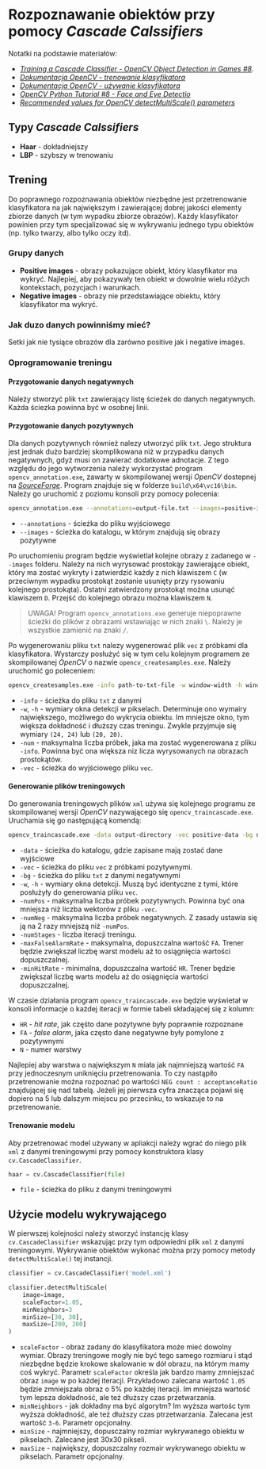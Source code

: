 # Rozpoznawanie obiektów przy pomocy *Cascade Calssifiers*

Notatki na podstawie materiałów:
* [*Training a Cascade Classifier - OpenCV Object Detection in Games #8*](https://www.youtube.com/watch?v=XrCAvs9AePM&ab_channel=LearnCodeByGaming).
* [*Dokumentacja OpenCV - trenowanie klasyfikatora*](https://docs.opencv.org/4.2.0/dc/d88/tutorial_traincascade.html)
* [*Dokumentacja OpenCV - używanie klasyfikatora*](https://docs.opencv.org/4.2.0/db/d28/tutorial_cascade_classifier.html)
* [*OpenCV Python Tutorial #8 - Face and Eye Detectio*](https://www.youtube.com/watch?v=mPCZLOVTEc4&ab_channel=TechWithTim)
* [*Recommended values for OpenCV detectMultiScale() parameters*](https://stackoverflow.com/questions/20801015/recommended-values-for-opencv-detectmultiscale-parameters)

## Typy *Cascade Calssifiers*
* **Haar** - dokładniejszy
* **LBP** - szybszy w trenowaniu

## Trening
Do poprawnego rozpoznawania obiektów niezbędne jest przetrenowanie klasyfikatora na jak największym i zawierającej dobrej jakości elementy zbiorze danych (w tym wypadku zbiorze obrazów). Każdy klasyfikator powinien przy tym specjalizować się w wykrywaniu jednego typu obiektów (np. tylko twarzy, albo tylko oczy itd).

### Grupy danych
* **Positive images** - obrazy pokazujące obiekt, który klasyfikator ma wykryć. Najlepiej, aby pokazywały ten obiekt w dowolnie wielu różych kontekstach, pozycjach i warunkach.
* **Negative images** - obrazy nie przedstawiające obiektu, który klasyfikator ma wykryć.

### Jak duzo danych powinniśmy mieć?
Setki jak nie tysiące obrazów dla zarówno positive jak i negative images.

### Oprogramowanie treningu

#### Przygotowanie danych negatywnych
Należy stworzyć plik `txt` zawierający listę ścieżek do danych negatywnych. Każda ściezka powinna być w osobnej linii.

#### Przygotowanie danych pozytywnych
Dla danych pozytywnych również nalezy utworzyć plik `txt`. Jego struktura jest jednak dużo bardziej skomplikowana niż w przypadku danych negatywnych, gdyż musi on zawierać dodatkowe adnotacje. Z tego względu do jego wytworzenia należy wykorzystać program `opencv_annotation.exe`, zawarty w skompilowanej wersji *OpenCV* dostepnej na [*SourceForge*](https://sourceforge.net/projects/opencvlibrary/files/). Program znajduje się w folderze `build\x64\vc16\bin`. Należy go uruchomić z poziomu konsoli przy pomocy polecenia:

```bash
opencv_annotation.exe --annotations=output-file.txt --images=positive-images-directory
```
* `--annotations` - ścieżka do pliku wyjściowego
* `--images` - ścieżka do katalogu, w którym znajdują się obrazy pozytywne

Po uruchomieniu program będzie wyświetlał kolejne obrazy z zadanego w `--images` folderu. Należy na nich wyrysować prostokąy zawierające obiekt, który ma zostać wykryty i zatwierdzić każdy z nich klawiszem `C` (w przeciwnym wypadku prostokąt zostanie usunięty przy rysowaniu kolejnego prostokąta). Ostatni zatwierdzony prostokąt można usunąć klawiszem `D`. Przejść do kolejnego obrazu można klawiszem `N`.

> UWAGA! Program `opencv_annotations.exe` generuje niepoprawne ścieżki do plików z obrazami wstawiając w nich znaki `\`. Należy je wszystkie zamienić na znaki `/`. 

Po wygenerowaniu pliku `txt` nalezy wygenerować plik `vec` z próbkami dla klasyfikatora. Wystarczy posłużyć się w tym celu kolejnym programem ze skompilowanej *OpenCV* o nazwie `opencv_createsamples.exe`. Należy uruchomić go poleceniem:

```bash
opencv_createsamples.exe -info path-to-txt-file -w window-width -h window-height -num x -vec path-to-output-file
```
* `-info` - ścieżka do pliku `txt` z danymi
* `-w`, `-h` - wymiary okna detekcji w pikselach. Determinuje ono wymairy największego, możliwego do wykrycia obiektu. Im mniejsze okno, tym większa dokładność i dłuższy czas treningu. Zwykle przyjmuje się wymiary `(24, 24)` lub `(20, 20)`.
* `-num` - maksymalna liczba próbek, jaka ma zostać wygenerowana z pliku `-info`. Powinna być ona większa niz licza wyrysowanych na obrazach prostokątów.
* `-vec` - ścieżka do wyjściowego pliku `vec`.

#### Generowanie plików treningowych
Do generowania treningowych plików `xml` używa się kolejnego programu ze skompilowanej wersji *OpenCV* nazywającego się `opencv_traincascade.exe`. Uruchamia się go następującą komendą:

```bash
opencv_traincascade.exe -data output-directory -vec positive-data -bg negative-data -w window-width -h window-height -numPos p -numNeg n -numStages x -maxFalseAlarmRate mfa -minHitRate mhr
```
* `-data` - ścieżka do katalogu, gdzie zapisane mają zostać dane wyjściowe
* `-vec` - ścieżka do pliku `vec` z próbkami pozytywnymi.
* `-bg` - ścieżka do pliku `txt` z danymi negatywnymi
* `-w`, `-h` - wymiary okna detekcji. Muszą być identyczne z tymi, które posłużyły do generowania pliku `vec`.
* `-numPos` - maksymalna liczba próbek pozytywnych. Powinna być ona mniejsza niż liczba wektorów z pliku `-vec`.
* `-numNeg` - maksymalna liczba próbek negatywnych. Z zasady ustawia się ją na 2 razy mniejszą niż `-numPos`.
* `-numStages` - liczba iteracji treningu.
* `-maxFalseAlarmRate` - maksymalna, dopuszczalna wartość `FA`. Trener będzie zwiększał liczbę warst modelu aż to osiągnięcia wartości dopuszczalnej.
* `-minHitRate` - minimalna, dopuszczalna wartość `HR`. Trener będzie zwiększał liczbę warts modelu aż do osiągnięcia wartości dopuszczalnej.

W czasie działania program `opencv_traincascade.exe` będzie wyświetał w konsoli informacje o każdej iteracji w formie tabeli składającej się z kolumn:
* `HR` - *hit rate*, jak częśto dane pozytywne były poprawnie rozpoznane
* `FA` - *false alarm*, jaka często dane negatywne były pomylone z pozytywnymi
* `N` - numer warstwy

Najlepiej aby warstwa o największym `N` miała jak najmniejszą wartość `FA` przy jednoczesnym uniknięciu przetrenowania. To czy nastąpiło przetrenowanie można rozpoznać po wartości `NEG count : acceptanceRatio` znajdującej się nad tabelą. Jeżeli jej pierwsza cyfra znacząca pojawi się dopiero na 5 lub dalszym miejscu po przecinku, to wskazuje to na przetrenowanie.

#### Trenowanie modelu
Aby przetrenować model używany w apliakcji należy wgrać do niego plik `xml` z danymi treningowymi przy pomocy konstruktora klasy `cv.CascadeClassifier`.

```py
haar = cv.CascadeClassifier(file)
```
* `file` - ścieżka do pliku z danymi treningowymi

## Użycie modelu wykrywającego

W pierwszej kolejności należy stworzyć instancję klasy `cv.CascadeClassifier` wskazując przy tym odpowiedni plik `xml` z danymi treningowymi. Wykrywanie obiektów wykonać można przy pomocy metody `detectMultiScale()` tej instancji.

```py
classifier = cv.CascadeClassifier('model.xml')
```
```py
classifier.detectMultiScale(
    image=image,
    scaleFactor=1.05,
    minNeighbors=3
    minSize=[30, 30],
    maxSize=[200, 200]
)
```
* `scaleFactor` - obraz zadany do klasyfikatora może mieć dowolny wymiar. Obrazy treningowe mogły nie być tego samego rozmiaru i stąd niezbędne będzie krokowe skalowanie w dół obrazu, na którym mamy coś wykryć. Parametr `scaleFactor` określa jak bardzo mamy zmniejszać obraz `image` w po każdej iteracji. Przykładowo zalecana wartość `1.05` będzie zmniejszała obraz o 5% po każdej iteracji. Im mniejsza wartość tym lepsza dokładność, ale też dłuższy czas przetwarzania.
* `minNeighbors` - jak dokładny ma być algorytm? Im wyższa wartośc tym wyższa dokładność, ale też dłuższy czas ptrzetwarzania. Zalecana jest wartość `3-6`. Parametr opcjonalny.
* `minSize` - najmniejszy, dopusczalny rozmiar wykrywanego obiektu w pikselach. Zalecane jest 30x30 pikseli.
* `maxSize` - największy, dopuszczalny rozmair wykrywanego obiektu w pikselach. Parametr opcjonalny.
